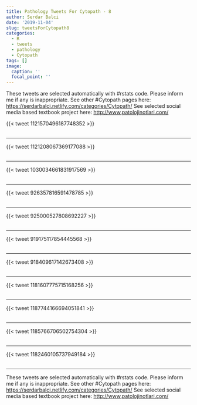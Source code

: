 ```yaml
---
title: Pathology Tweets For Cytopath - 8
author: Serdar Balci
date: '2019-11-04'
slug: tweetsForCytopath8
categories:
  - R
  - tweets
  - pathology
  - Cytopath
tags: []
image:
  caption: ''
  focal_point: ''
---
```



These tweets are selected automatically with #rstats code. Please inform me if any is inappropriate.
See other #Cytopath pages here: https://serdarbalci.netlify.com/categories/Cytopath/ 
See selected social media based textbook project here: http://www.patolojinotlari.com/

{{< tweet 1121570496187748352 >}}
<br>
<br>
<hr>
{{< tweet 1121208067369177088 >}}
<br>
<br>
<hr>
{{< tweet 1030034661831917569 >}}
<br>
<br>
<hr>
{{< tweet 926357816591478785 >}}
<br>
<br>
<hr>
{{< tweet 925000527808692227 >}}
<br>
<br>
<hr>
{{< tweet 919175117854445568 >}}
<br>
<br>
<hr>
{{< tweet 918409617142673408 >}}
<br>
<br>
<hr>
{{< tweet 1181607775715168256 >}}
<br>
<br>
<hr>
{{< tweet 1187744166694051841 >}}
<br>
<br>
<hr>
{{< tweet 1185766706502754304 >}}
<br>
<br>
<hr>
{{< tweet 1182460105737949184 >}}
<br>
<br>
<hr>


These tweets are selected automatically with #rstats code. Please inform me if any is inappropriate.
See other #Cytopath pages here: https://serdarbalci.netlify.com/categories/Cytopath/ 
See selected social media based textbook project here: http://www.patolojinotlari.com/
